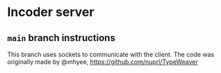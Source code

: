 # Incoder server

## `main` branch instructions

This branch uses sockets to communicate with the client.
The code was originally made by @mhyee, https://github.com/nuprl/TypeWeaver
